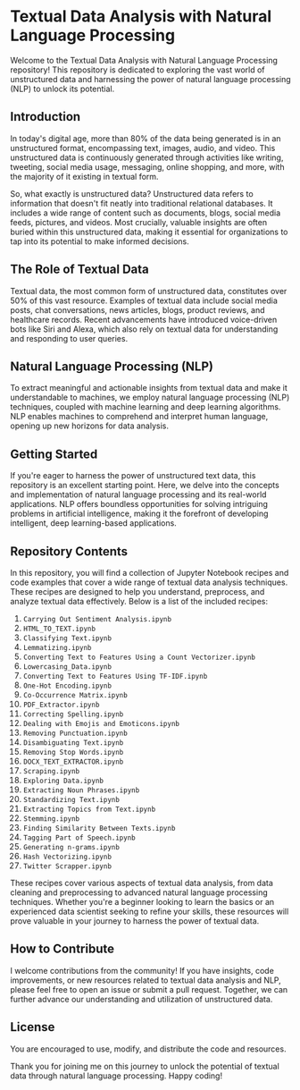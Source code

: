 # Textual Data Analysis with Natural Language Processing

Welcome to the Textual Data Analysis with Natural Language Processing repository! This repository is dedicated to exploring the vast world of unstructured data and harnessing the power of natural language processing (NLP) to unlock its potential.

## Introduction

In today's digital age, more than 80% of the data being generated is in an unstructured format, encompassing text, images, audio, and video. This unstructured data is continuously generated through activities like writing, tweeting, social media usage, messaging, online shopping, and more, with the majority of it existing in textual form.

So, what exactly is unstructured data? Unstructured data refers to information that doesn't fit neatly into traditional relational databases. It includes a wide range of content such as documents, blogs, social media feeds, pictures, and videos. Most crucially, valuable insights are often buried within this unstructured data, making it essential for organizations to tap into its potential to make informed decisions.

## The Role of Textual Data

Textual data, the most common form of unstructured data, constitutes over 50% of this vast resource. Examples of textual data include social media posts, chat conversations, news articles, blogs, product reviews, and healthcare records. Recent advancements have introduced voice-driven bots like Siri and Alexa, which also rely on textual data for understanding and responding to user queries.

## Natural Language Processing (NLP)

To extract meaningful and actionable insights from textual data and make it understandable to machines, we employ natural language processing (NLP) techniques, coupled with machine learning and deep learning algorithms. NLP enables machines to comprehend and interpret human language, opening up new horizons for data analysis.

## Getting Started

If you're eager to harness the power of unstructured text data, this repository is an excellent starting point. Here, we delve into the concepts and implementation of natural language processing and its real-world applications. NLP offers boundless opportunities for solving intriguing problems in artificial intelligence, making it the forefront of developing intelligent, deep learning-based applications.

## Repository Contents

In this repository, you will find a collection of Jupyter Notebook recipes and code examples that cover a wide range of textual data analysis techniques. These recipes are designed to help you understand, preprocess, and analyze textual data effectively. Below is a list of the included recipes:

1. `Carrying Out Sentiment Analysis.ipynb`
2. `HTML_TO_TEXT.ipynb`
3. `Classifying Text.ipynb`
4. `Lemmatizing.ipynb`
5. `Converting Text to Features Using a Count Vectorizer.ipynb`
6. `Lowercasing_Data.ipynb`
7. `Converting Text to Features Using TF-IDF.ipynb`
8. `One-Hot Encoding.ipynb`
9. `Co-Occurrence Matrix.ipynb`
10. `PDF_Extractor.ipynb`
11. `Correcting Spelling.ipynb`
12. `Dealing with Emojis and Emoticons.ipynb`
13. `Removing Punctuation.ipynb`
14. `Disambiguating Text.ipynb`
15. `Removing Stop Words.ipynb`
16. `DOCX_TEXT_EXTRACTOR.ipynb`
17. `Scraping.ipynb`
18. `Exploring Data.ipynb`
19. `Extracting Noun Phrases.ipynb`
20. `Standardizing Text.ipynb`
21. `Extracting Topics from Text.ipynb`
22. `Stemming.ipynb`
23. `Finding Similarity Between Texts.ipynb`
24. `Tagging Part of Speech.ipynb`
25. `Generating n-grams.ipynb`
26. `Hash Vectorizing.ipynb`
27. `Twitter Scrapper.ipynb`

These recipes cover various aspects of textual data analysis, from data cleaning and preprocessing to advanced natural language processing techniques. Whether you're a beginner looking to learn the basics or an experienced data scientist seeking to refine your skills, these resources will prove valuable in your journey to harness the power of textual data.

## How to Contribute

I welcome contributions from the community! If you have insights, code improvements, or new resources related to textual data analysis and NLP, please feel free to open an issue or submit a pull request. Together, we can further advance our understanding and utilization of unstructured data.

## License

You are encouraged to use, modify, and distribute the code and resources.

Thank you for joining me on this journey to unlock the potential of textual data through natural language processing. Happy coding!
